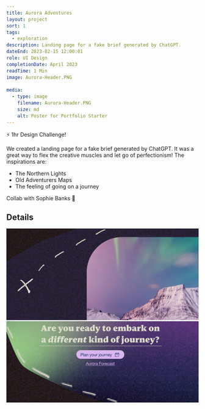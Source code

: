 ```yaml
---
title: Aurora Adventures
layout: project
sort: 1
tags:
  - exploration
description: Landing page for a fake brief generated by ChatGPT.
dateEnd: 2023-02-15 12:00:01
role: UI Design
completionDate: April 2023
readTime: 1 Min
image: Aurora-Header.PNG

media:
  - type: image
    filename: Aurora-Header.PNG
    size: md
    alt: Poster for Portfolio Starter
---
```

⚡️ 1hr Design Challenge!

We created a landing page for a fake brief generated by ChatGPT. It was a great way to flex the creative muscles and let go of perfectionism!
The inspirations are:
- The Northern Lights
- Old Adventurers Maps
- The feeling of going on a journey

Collab with Sophie Banks 💍
## Details
<img src='https://github.com/jamco1229/jamco-personal/blob/master/content/media/Aurora-1.png?raw=true' alt='Detail of a landing page design'>

<img src='https://github.com/jamco1229/jamco-personal/blob/master/content/media/Aurora-2.png?raw=true' alt='Detail of a landing page design'>

